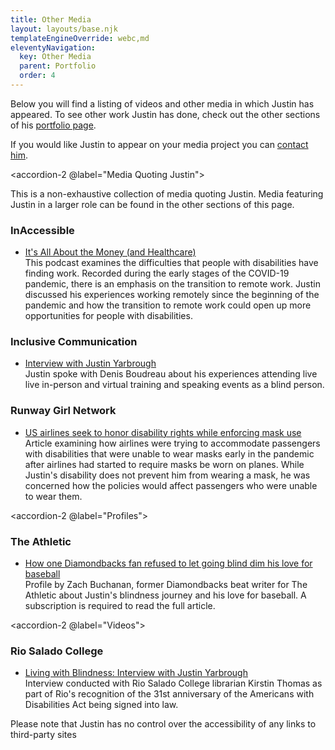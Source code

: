 ```yaml
---
title: Other Media
layout: layouts/base.njk
templateEngineOverride: webc,md
eleventyNavigation:
  key: Other Media
  parent: Portfolio
  order: 4
---
```

Below you will find a listing of videos and other media in which Justin has appeared. To see other work Justin has done, check out the other sections of his [portfolio page](/portfolio/).

If you would like Justin to  appear on your media project you can [contact him](/contact).

<accordion-2 @label="Media Quoting Justin">

This is a non-exhaustive collection of media quoting Justin. Media featuring Justin in a larger role can be found in the other sections of this page.

### InAccessible

- [It's All About the Money \(and Healthcare)](https://heararizona.org/aging-and-inaccessible/episode-5-its-all-about-money-and-healthcare)  
This podcast examines the difficulties that people with disabilities have finding work. Recorded during the early stages of the COVID-19 pandemic, there is an emphasis on the transition to remote work. Justin discussed his experiences working remotely since the beginning of the pandemic and how the transition to remote work could open up more opportunities for people with disabilities.

### Inclusive Communication

- [Interview with Justin Yarbrough](https://inklusiv.ca/interview-with-justin-yarbrough/)  
    Justin spoke with Denis Boudreau about his experiences attending live live in-person and virtual training and speaking events as a blind person.

### Runway Girl Network

- [US airlines seek to honor disability rights while enforcing mask use](https://runwaygirlnetwork.com/2020/06/us-airlines-seek-to-honor-disability-rights-while-enforcing-mask-use/)  
Article examining how airlines were trying to accommodate passengers with disabilities that were unable to wear masks early in the pandemic after airlines had started to require masks be worn on planes. While Justin's disability does not prevent him from wearing a mask, he was concerned how the policies would affect passengers who were unable to wear them.
    
</accordion-2>

<accordion-2 @label="Profiles">

### The Athletic
    
- [How one Diamondbacks fan refused to let going blind dim his love for baseball ](https://theathletic.com/1233230/2019/09/26/how-one-diamondbacks-fan-refused-to-let-going-blind-dim-his-love-for-baseball/)  
Profile by Zach Buchanan, former Diamondbacks beat writer for The Athletic about Justin's blindness journey and his love for baseball. A subscription is required to read the full article.
    
    </accordion-2>

<accordion-2 @label="Videos">

### Rio Salado College

- [Living with Blindness: Interview with Justin Yarbrough](https://www.youtube.com/watch?v=sfHOJfJHav0)  
Interview conducted with Rio Salado College librarian Kirstin Thomas as part of Rio's recognition of the 31st anniversary of the Americans with Disabilities Act being signed into law.

</accordion-2>

Please note that Justin has no control over the accessibility of any links to third-party sites